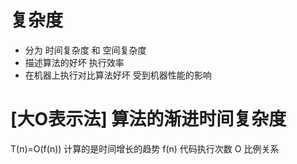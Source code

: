 

# 复杂度 
  - 分为 时间复杂度 和 空间复杂度
  - 描述算法的好坏 执行效率
  - 在机器上执行对比算法好坏 受到机器性能的影响

# [大O表示法] 算法的渐进时间复杂度
  T(n)=O(f(n))  计算的是时间增长的趋势
                 f(n) 代码执行次数
                 O 比例关系 